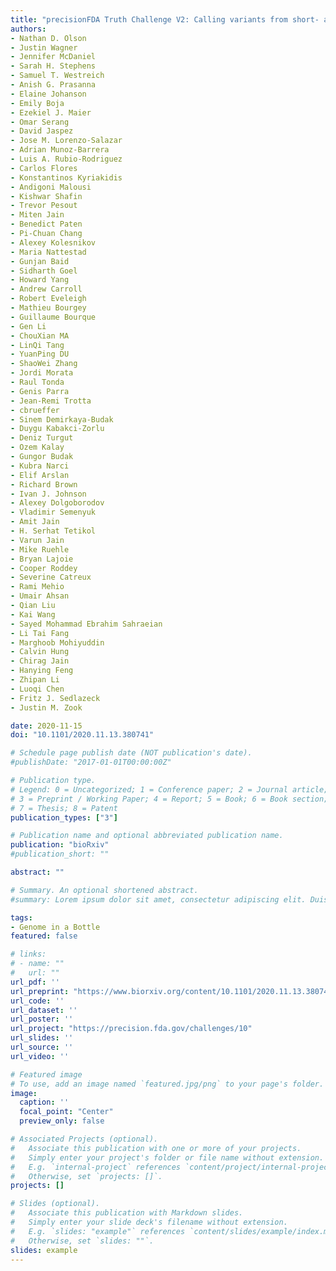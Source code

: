 ```yaml
---
title: "precisionFDA Truth Challenge V2: Calling variants from short- and long-reads in difficult-to-map regions"
authors:
- Nathan D. Olson
- Justin Wagner
- Jennifer McDaniel
- Sarah H. Stephens
- Samuel T. Westreich
- Anish G. Prasanna
- Elaine Johanson
- Emily Boja
- Ezekiel J. Maier
- Omar Serang
- David Jaspez
- Jose M. Lorenzo-Salazar
- Adrian Munoz-Barrera
- Luis A. Rubio-Rodriguez
- Carlos Flores
- Konstantinos Kyriakidis
- Andigoni Malousi
- Kishwar Shafin
- Trevor Pesout
- Miten Jain
- Benedict Paten
- Pi-Chuan Chang
- Alexey Kolesnikov
- Maria Nattestad
- Gunjan Baid
- Sidharth Goel
- Howard Yang
- Andrew Carroll
- Robert Eveleigh
- Mathieu Bourgey
- Guillaume Bourque
- Gen Li
- ChouXian MA
- LinQi Tang
- YuanPing DU
- ShaoWei Zhang
- Jordi Morata
- Raul Tonda
- Genis Parra
- Jean-Remi Trotta
- cbrueffer
- Sinem Demirkaya-Budak
- Duygu Kabakci-Zorlu
- Deniz Turgut
- Ozem Kalay
- Gungor Budak
- Kubra Narci
- Elif Arslan
- Richard Brown
- Ivan J. Johnson
- Alexey Dolgoborodov
- Vladimir Semenyuk
- Amit Jain
- H. Serhat Tetikol
- Varun Jain
- Mike Ruehle
- Bryan Lajoie
- Cooper Roddey
- Severine Catreux
- Rami Mehio
- Umair Ahsan
- Qian Liu
- Kai Wang
- Sayed Mohammad Ebrahim Sahraeian
- Li Tai Fang
- Marghoob Mohiyuddin
- Calvin Hung
- Chirag Jain
- Hanying Feng
- Zhipan Li
- Luoqi Chen
- Fritz J. Sedlazeck
- Justin M. Zook

date: 2020-11-15
doi: "10.1101/2020.11.13.380741"

# Schedule page publish date (NOT publication's date).
#publishDate: "2017-01-01T00:00:00Z"

# Publication type.
# Legend: 0 = Uncategorized; 1 = Conference paper; 2 = Journal article;
# 3 = Preprint / Working Paper; 4 = Report; 5 = Book; 6 = Book section;
# 7 = Thesis; 8 = Patent
publication_types: ["3"]

# Publication name and optional abbreviated publication name.
publication: "bioRxiv"
#publication_short: ""

abstract: ""

# Summary. An optional shortened abstract.
#summary: Lorem ipsum dolor sit amet, consectetur adipiscing elit. Duis posuere tellus ac convallis placerat. Proin tincidunt magna sed ex sollicitudin condimentum.

tags:
- Genome in a Bottle
featured: false

# links:
# - name: ""
#   url: ""
url_pdf: ''
url_preprint: "https://www.biorxiv.org/content/10.1101/2020.11.13.380741v1"
url_code: ''
url_dataset: ''
url_poster: ''
url_project: "https://precision.fda.gov/challenges/10"
url_slides: ''
url_source: ''
url_video: ''

# Featured image
# To use, add an image named `featured.jpg/png` to your page's folder. 
image:
  caption: ''
  focal_point: "Center"
  preview_only: false

# Associated Projects (optional).
#   Associate this publication with one or more of your projects.
#   Simply enter your project's folder or file name without extension.
#   E.g. `internal-project` references `content/project/internal-project/index.md`.
#   Otherwise, set `projects: []`.
projects: []

# Slides (optional).
#   Associate this publication with Markdown slides.
#   Simply enter your slide deck's filename without extension.
#   E.g. `slides: "example"` references `content/slides/example/index.md`.
#   Otherwise, set `slides: ""`.
slides: example
---
```

